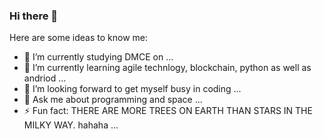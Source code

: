 ### Hi there 👋
Here are some ideas to know me:

- 🔭 I’m currently studying DMCE on ...
- 🌱 I’m currently learning agile technlogy, blockchain, python as well as andriod ...
- 👯 I’m looking forward to get myself busy in coding ...
- 💬 Ask me about programming and space ...
- ⚡ Fun fact: THERE ARE MORE TREES ON EARTH THAN STARS IN THE MILKY WAY. hahaha ...

<!--
**Random06/Random06** is a ✨ _special_ ✨ repository because its `README.md` (this file) appears on your GitHub profile.

Here are some ideas to get you started:

- 🔭 I’m currently studying DMCE on ...
- 🌱 I’m currently learning agile technlogy, blockchain, python as well as andriod ...
- 👯 I’m looking forward to get myself busy in coding ...
- 💬 Ask me about programming and space ...
- ⚡ Fun fact: THERE ARE MORE TREES ON EARTH THAN STARS IN THE MILKY WAY. hahaha ...
-->
